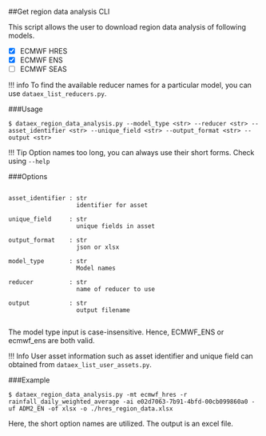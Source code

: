 ##Get region data analysis CLI

This script allows the user to download region data analysis of following models.

* [X] ECMWF HRES
* [X] ECMWF ENS
* [ ] ECMWF SEAS

!!! info
    To find the available reducer names for a particular model, you can use `dataex_list_reducers.py`.

###Usage
```
$ dataex_region_data_analysis.py --model_type <str> --reducer <str> --asset_identifier <str> --unique_field <str> --output_format <str> --output <str>
```

!!! Tip
    Option names too long, you can always use their short forms. Check using `--help`
    

###Options
```

asset_identifier : str
                   identifier for asset
                   
unique_field     : str
                   unique fields in asset

output_format    : str
                   json or xlsx      
                   
model_type       : str
                   Model names

reducer          : str
                   name of reducer to use
                   
output           : str
                   output filename
                   
```
          
The model type input is case-insensitive. Hence, ECMWF_ENS or ecmwf_ens are both valid.
          
!!! Info 
    User asset information such as asset identifier and unique field can obtained from `dataex_list_user_assets.py`. 
         
###Example

```
$ dataex_region_data_analysis.py -mt ecmwf_hres -r rainfall_daily_weighted_average -ai e02d7063-7b91-4bfd-00cb099860a0 -uf ADM2_EN -of xlsx -o ./hres_region_data.xlsx
```

Here, the short option names are utilized. The output is an excel file.
